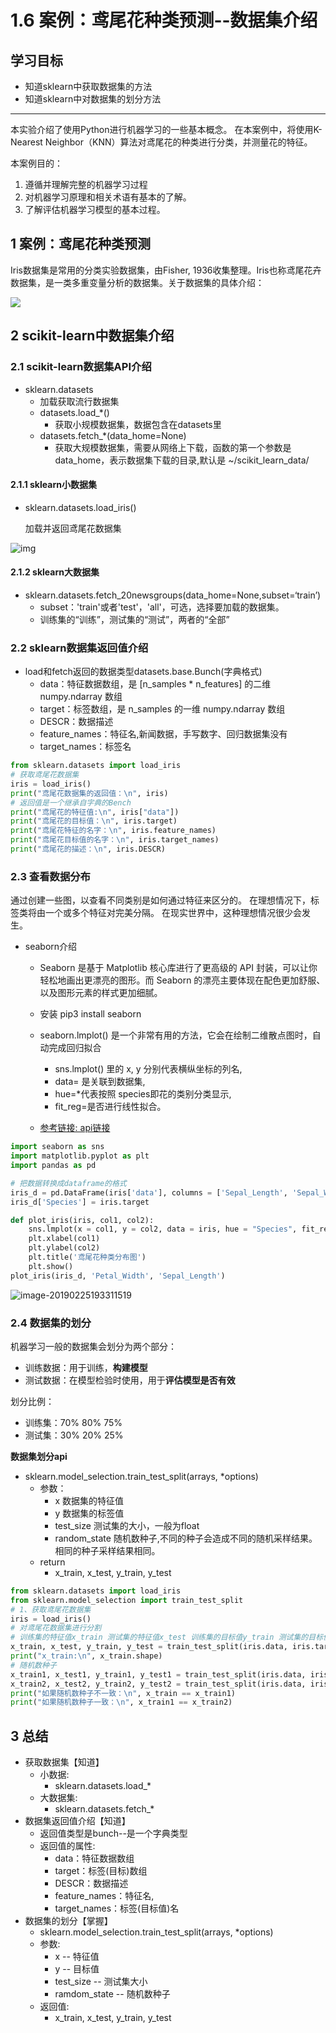 # 1.6 案例：鸢尾花种类预测--数据集介绍

## 学习目标

- 知道sklearn中获取数据集的方法
- 知道sklearn中对数据集的划分方法

------



本实验介绍了使用Python进行机器学习的一些基本概念。 在本案例中，将使用K-Nearest Neighbor（KNN）算法对鸢尾花的种类进行分类，并测量花的特征。

本案例目的：

1. 遵循并理解完整的机器学习过程
2. 对机器学习原理和相关术语有基本的了解。
3. 了解评估机器学习模型的基本过程。

## 1 案例：鸢尾花种类预测

Iris数据集是常用的分类实验数据集，由Fisher, 1936收集整理。Iris也称鸢尾花卉数据集，是一类多重变量分析的数据集。关于数据集的具体介绍：

![](https://tva1.sinaimg.cn/large/006tNbRwly1ga8u6lkwffj31bv0u0hdu.jpg)

## 2 scikit-learn中数据集介绍

### 2.1 scikit-learn数据集API介绍

- sklearn.datasets
    - 加载获取流行数据集
    - datasets.load_*()
        - 获取小规模数据集，数据包含在datasets里
    - datasets.fetch_*(data_home=None)
        - 获取大规模数据集，需要从网络上下载，函数的第一个参数是data_home，表示数据集下载的目录,默认是 ~/scikit_learn_data/

#### 2.1.1  sklearn小数据集

- sklearn.datasets.load_iris()

  加载并返回鸢尾花数据集

![img](https://tva1.sinaimg.cn/large/006tNbRwly1ga8u6mftxvj30uj087dga.jpg)

#### 2.1.2 sklearn大数据集

- sklearn.datasets.fetch_20newsgroups(data_home=None,subset=‘train’)
    - subset：'train'或者'test'，'all'，可选，选择要加载的数据集。
    - 训练集的“训练”，测试集的“测试”，两者的“全部”

### 2.2 sklearn数据集返回值介绍

- load和fetch返回的数据类型datasets.base.Bunch(字典格式)
    - data：特征数据数组，是 [n_samples * n_features] 的二维 numpy.ndarray 数组
    - target：标签数组，是 n_samples 的一维 numpy.ndarray 数组
    - DESCR：数据描述
    - feature_names：特征名,新闻数据，手写数字、回归数据集没有
    - target_names：标签名

```python
from sklearn.datasets import load_iris
# 获取鸢尾花数据集
iris = load_iris()
print("鸢尾花数据集的返回值：\n", iris)
# 返回值是一个继承自字典的Bench
print("鸢尾花的特征值:\n", iris["data"])
print("鸢尾花的目标值：\n", iris.target)
print("鸢尾花特征的名字：\n", iris.feature_names)
print("鸢尾花目标值的名字：\n", iris.target_names)
print("鸢尾花的描述：\n", iris.DESCR)
```

### 2.3 查看数据分布

通过创建一些图，以查看不同类别是如何通过特征来区分的。 在理想情况下，标签类将由一个或多个特征对完美分隔。 在现实世界中，这种理想情况很少会发生。

- seaborn介绍

    - Seaborn 是基于 Matplotlib 核心库进行了更高级的 API 封装，可以让你轻松地画出更漂亮的图形。而 Seaborn 的漂亮主要体现在配色更加舒服、以及图形元素的样式更加细腻。
    - 安装 pip3 install seaborn
    - seaborn.lmplot() 是一个非常有用的方法，它会在绘制二维散点图时，自动完成回归拟合

        - sns.lmplot() 里的 x, y 分别代表横纵坐标的列名, 
        - data= 是关联到数据集,
        - hue=*代表按照 species即花的类别分类显示, 
        - fit_reg=是否进行线性拟合。
    - [参考链接: api链接](http://seaborn.pydata.org/)

```python
import seaborn as sns
import matplotlib.pyplot as plt
import pandas as pd

# 把数据转换成dataframe的格式
iris_d = pd.DataFrame(iris['data'], columns = ['Sepal_Length', 'Sepal_Width', 'Petal_Length', 'Petal_Width'])
iris_d['Species'] = iris.target

def plot_iris(iris, col1, col2):
    sns.lmplot(x = col1, y = col2, data = iris, hue = "Species", fit_reg = False)
    plt.xlabel(col1)
    plt.ylabel(col2)
    plt.title('鸢尾花种类分布图')
    plt.show()
plot_iris(iris_d, 'Petal_Width', 'Sepal_Length')
```

![image-20190225193311519](https://tva1.sinaimg.cn/large/0082zybply1gc36nju9ygj314i0m2adp.jpg)



### 2.4  数据集的划分

机器学习一般的数据集会划分为两个部分：

- 训练数据：用于训练，**构建模型**
- 测试数据：在模型检验时使用，用于**评估模型是否有效**

划分比例：

- 训练集：70% 80% 75%
- 测试集：30% 20% 25%

**数据集划分api**

- sklearn.model_selection.train_test_split(arrays, *options)
    - 参数：
        - x 数据集的特征值
        - y 数据集的标签值
        - test_size 测试集的大小，一般为float
        - random_state 随机数种子,不同的种子会造成不同的随机采样结果。相同的种子采样结果相同。
    - return 
        - x_train, x_test, y_train, y_test

```python
from sklearn.datasets import load_iris
from sklearn.model_selection import train_test_split
# 1、获取鸢尾花数据集
iris = load_iris()
# 对鸢尾花数据集进行分割
# 训练集的特征值x_train 测试集的特征值x_test 训练集的目标值y_train 测试集的目标值y_test
x_train, x_test, y_train, y_test = train_test_split(iris.data, iris.target, random_state=22)
print("x_train:\n", x_train.shape)
# 随机数种子
x_train1, x_test1, y_train1, y_test1 = train_test_split(iris.data, iris.target, random_state=6)
x_train2, x_test2, y_train2, y_test2 = train_test_split(iris.data, iris.target, random_state=6)
print("如果随机数种子不一致：\n", x_train == x_train1)
print("如果随机数种子一致：\n", x_train1 == x_train2)

```

## 3 总结

- 获取数据集【知道】
    - 小数据:
        - sklearn.datasets.load_*
    - 大数据集:
        - sklearn.datasets.fetch_*
- 数据集返回值介绍【知道】
    - 返回值类型是bunch--是一个字典类型
    - 返回值的属性:
        - data：特征数据数组
        - target：标签(目标)数组
        - DESCR：数据描述
        - feature_names：特征名,
        - target_names：标签(目标值)名
- 数据集的划分【掌握】
    - sklearn.model_selection.train_test_split(arrays, *options)
    - 参数:
        - x -- 特征值
        - y -- 目标值
        - test_size -- 测试集大小
        - ramdom_state -- 随机数种子
    - 返回值:
        - x_train, x_test, y_train, y_test
